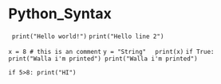 # Python_Syntax



` print("Hello world!")`
`print("Hello line 2")`

`x = 8 # this is an comment`
`y = "String" `
` print(x)`
`
if True:
	print("Walla i'm printed")
	print("Walla i'm printed")
`

`if 5>8:
	print("HI")`


